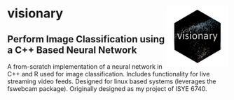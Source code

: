 # visionary <img src='img/logo.png' align="right" height="140" />

## Perform Image Classification using a C++ Based Neural Network

A from-scratch implementation of a neural network in C++ and R used
for image classification. Includes functionality for live streaming video
feeds. Designed for linux based systems (leverages the fswebcam package).
Originally designed as my project of ISYE 6740.
